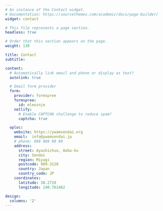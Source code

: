 ```yaml
---
# An instance of the Contact widget.
# Documentation: https://sourcethemes.com/academic/docs/page-builder/
widget: contact

# This file represents a page section.
headless: true

# Order that this section appears on the page.
weight: 130

title: Contact
subtitle:

content:
  # Automatically link email and phone or display as text?
  autolink: true

  # Email form provider
  form:
    provider: formspree
    formspree:
      id: mleoznje
    netlify:
      # Enable CAPTCHA challenge to reduce spam?
      captcha: true

  oploc:
    website: https://ywamsendai.org
    email:  info@ywamsendai.jp
    # phone: 888 888 88 88
    address:
      street: Ayashichuo, Aoba-ku
      city: Sendai
      region: Miyagi
      postcode: 989-3128
      country: Japan
      country_code: JP
    coordinates:
      latitude: 38.2728
      longitude: 140.761462

design:
  columns: '2'
---
```

